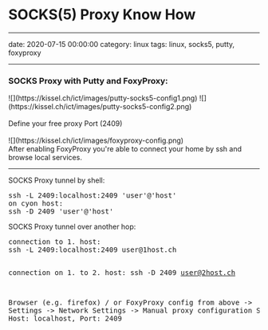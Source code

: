 # SOCKS(5) Proxy Know How
--- 
date: 2020-07-15 00:00:00
category: linux
tags: linux, socks5, putty, foxyproxy
***


<h3>SOCKS Proxy with Putty and FoxyProxy:</h3>
![](https://kissel.ch/ict/images/putty-socks5-config1.png)
![](https://kissel.ch/ict/images/putty-socks5-config2.png)
<br>
<br>
Define your free proxy Port (2409)
<br><br>
![](https://kissel.ch/ict/images/foxyproxy-config.png)
<br>
After enabling FoxyProxy you're able to connect your home by ssh and browse local services.
<hr>
SOCKS Proxy tunnel by shell:
<pre>ssh -L 2409:localhost:2409 'user'@'host'
on cyon host:
ssh -D 2409 'user'@'host'</pre>
SOCKS Proxy tunnel over another hop:
<pre>
connection to 1. host:
ssh -L 2409:localhost:2409 user@1host.ch

connection on 1. to 2. host:
ssh -D 2409 user@2host.ch

Browser (e.g. firefox) / or FoxyProxy config from above
-> Settings -> Network Settings -> Manual proxy configuration 
SOCKS Host: localhost, Port: 2409
</pre>
